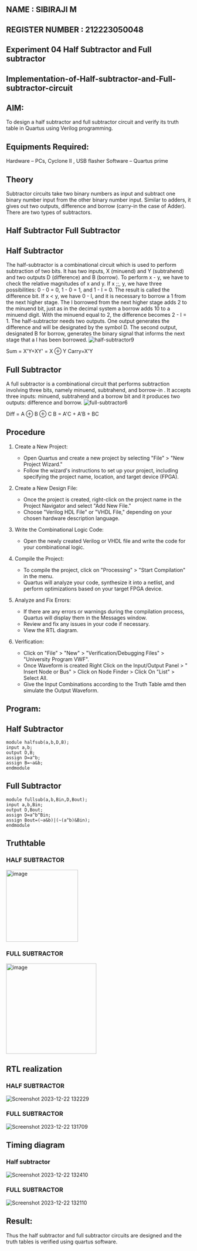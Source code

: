## NAME : SIBIRAJI M
## REGISTER NUMBER : 212223050048

## Experiment 04 Half Subtractor and Full subtractor

## Implementation-of-Half-subtractor-and-Full-subtractor-circuit

## AIM:
To design a half subtractor and full subtractor circuit and verify its truth table in Quartus using Verilog programming.

## Equipments Required:
 Hardware – PCs, Cyclone II , USB flasher
 Software – Quartus prime

## Theory
Subtractor circuits take two binary numbers as input and subtract one binary number input from the other binary number input. Similar to adders, it gives out two outputs, difference and borrow (carry-in the case of Adder). There are two types of subtractors.

## Half Subtractor Full Subtractor
## Half Subtractor
The half-subtractor is a combinational circuit which is used to perform subtraction of two bits. It has two inputs, X (minuend) and Y (subtrahend) and two outputs D (difference) and B (borrow). To perform x - y, we have to check the relative magnitudes of x and y. If x ;;, y, we have three possibilities: 0 - 0 = 0, 1 - 0 = 1, and 1 - I = 0. The result is called the difference bit. If x < y, we have 0 - I, and it is necessary to borrow a 1 from the next higher stage. The I borrowed from the next higher stage adds 2 to the minuend bit, just as in the decimal system a borrow adds 10 to a minuend digit. With the minuend equal to 2, the difference becomes 2 - I = 1. The half-subtractor needs two outputs. One output generates the difference and will be designated by the symbol D. The second output, designated B for borrow, generates the binary signal that informs the next stage that a I has been borrowed.
![half-subtractor9](https://user-images.githubusercontent.com/36288975/166112538-58c3bc7c-ee5d-4e6a-ac8d-8e8328efe27a.png)


Sum = X'Y+XY' = X ⊕ Y
Carry=X'Y

## Full Subtractor
A full subtractor is a combinational circuit that performs subtraction involving three bits, namely minuend, subtrahend, and borrow-in . It accepts three inputs: minuend, subtrahend and a borrow bit and it produces two outputs: difference and borrow. 
![full-subtractor6](https://user-images.githubusercontent.com/36288975/166112541-24c68359-3de8-4674-ae22-8272ffc385ed.png)


Diff = A ⊕ B ⊕ C B = A'C + A'B + BC

## Procedure
1. Create a New Project:
   - Open Quartus and create a new project by selecting "File" > "New Project Wizard."
   - Follow the wizard's instructions to set up your project, including specifying the project name, location, and target device (FPGA).

2. Create a New Design File:
   - Once the project is created, right-click on the project name in the Project Navigator and select "Add New File."
   - Choose "Verilog HDL File" or "VHDL File," depending on your chosen hardware description language.

3. Write the Combinational Logic Code:
   - Open the newly created Verilog or VHDL file and write the code for your combinational logic.
     
4. Compile the Project:
   - To compile the project, click on "Processing" > "Start Compilation" in the menu.
   - Quartus will analyze your code, synthesize it into a netlist, and perform optimizations based on your target FPGA device.

5. Analyze and Fix Errors:
   - If there are any errors or warnings during the compilation process, Quartus will display them in the Messages window.
   - Review and fix any issues in your code if necessary.
   - View the RTL diagram.

6. Verification:
   - Click on "File" > "New" > "Verification/Debugging Files" > "University Program VWF".
   - Once Waveform is created Right Click on the Input/Output Panel > " Insert Node or Bus" > Click on Node Finder > Click On "List" > Select All.
   - Give the Input Combinations according to the Truth Table amd then simulate the Output Waveform.




## Program:
## Half Subtractor
~~~
module halfsub(a,b,D,B);
input a,b;
output D,B;
assign D=a^b;
assign B=~a&b;
endmodule
~~~

## Full Subtractor
~~~
module fullsub(a,b,Bin,D,Bout);
input a,b,Bin;
output D,Bout;
assign D=a^b^Bin;
assign Bout=(~a&b)|(~(a^b)&Bin);
endmodule
~~~
## Truthtable
### HALF SUBTRACTOR
<img width="196" alt="image" src="https://github.com/Nijeesh-bit/Experiment--03-Half-Subtractor-and-Full-subtractor/assets/89188014/95076b0b-5482-45e4-bbfd-de417b129f81">

### FULL SUBTRACTOR
<img width="246" alt="image" src="https://github.com/Nijeesh-bit/Experiment--03-Half-Subtractor-and-Full-subtractor/assets/89188014/52d116dc-5c96-4dcc-b91c-a1e2549a10af">


##  RTL realization
### HALF SUBTRACTOR
![Screenshot 2023-12-22 132229](https://github.com/SIBIRAJIM/Experiment--03-Half-Subtractor-and-Full-subtractor/assets/154588445/4dd5d913-d329-4940-a52f-3d7451993f2e)

### FULL SUBTRACTOR
![Screenshot 2023-12-22 131709](https://github.com/SIBIRAJIM/Experiment--03-Half-Subtractor-and-Full-subtractor/assets/154588445/ae1ba4c5-b75f-471c-8c0c-175fcf826519)

## Timing diagram 
### Half subtractor
![Screenshot 2023-12-22 132410](https://github.com/SIBIRAJIM/Experiment--03-Half-Subtractor-and-Full-subtractor/assets/154588445/da4069a9-c830-4948-a587-37071c71c8ea)

### FULL SUBTRACTOR
![Screenshot 2023-12-22 132110](https://github.com/SIBIRAJIM/Experiment--03-Half-Subtractor-and-Full-subtractor/assets/154588445/bb1ec8f0-6439-4586-a271-989201f5f684)


## Result:
Thus the half subtractor and full subtractor circuits are designed and the truth tables is verified using quartus software.
